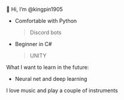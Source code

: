 👋 Hi, I’m @kingpin1905

 - Comfortable with Python
   > Discord bots
 - Beginner in C#
   > UNITY
 
What I want to learn in the future:
 - Neural net and deep learning
 
 
 I love music and play a couple of instruments
 

<!---
kingpin1905/kingpin1905 is a ✨ special ✨ repository because its `README.md` (this file) appears on your GitHub profile.
You can click the Preview link to take a look at your changes.
--->
